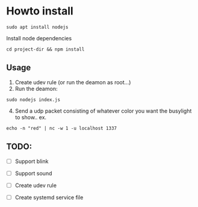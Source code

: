 # Howto install

```
sudo apt install nodejs
```

Install node dependencies
```
cd project-dir && npm install
```

## Usage
1. Create udev rule (or run the deamon as root...)
2. Run the deamon:
```
sudo nodejs index.js
```
4. Send a udp packet consisting of whatever color you want the busylight to show..
ex.
```
echo -n "red" | nc -w 1 -u localhost 1337
```


## TODO:
- [ ] Support blink
- [ ] Support sound
- [ ] Create udev rule
- [ ] Create systemd service file

